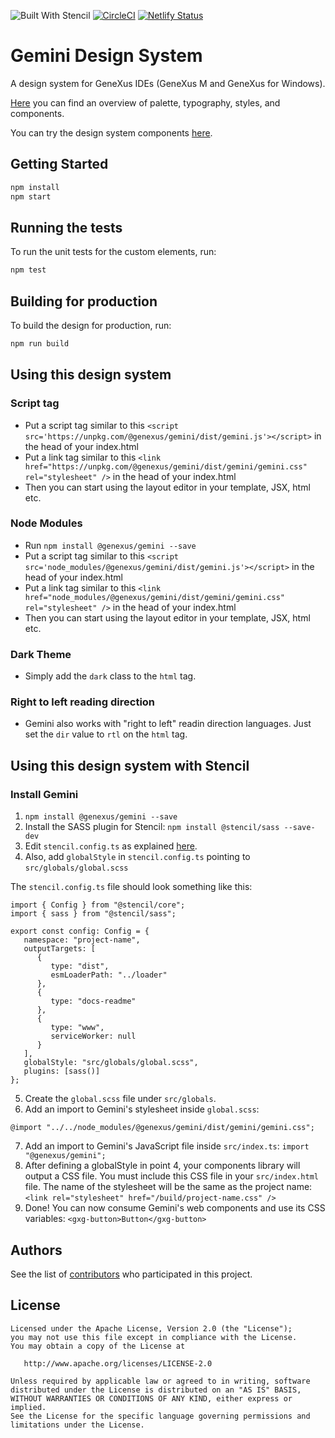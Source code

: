 ![Built With Stencil](https://img.shields.io/badge/-Built%20With%20Stencil-16161d.svg?logo=data%3Aimage%2Fsvg%2Bxml%3Bbase64%2CPD94bWwgdmVyc2lvbj0iMS4wIiBlbmNvZGluZz0idXRmLTgiPz4KPCEtLSBHZW5lcmF0b3I6IEFkb2JlIElsbHVzdHJhdG9yIDE5LjIuMSwgU1ZHIEV4cG9ydCBQbHVnLUluIC4gU1ZHIFZlcnNpb246IDYuMDAgQnVpbGQgMCkgIC0tPgo8c3ZnIHZlcnNpb249IjEuMSIgaWQ9IkxheWVyXzEiIHhtbG5zPSJodHRwOi8vd3d3LnczLm9yZy8yMDAwL3N2ZyIgeG1sbnM6eGxpbms9Imh0dHA6Ly93d3cudzMub3JnLzE5OTkveGxpbmsiIHg9IjBweCIgeT0iMHB4IgoJIHZpZXdCb3g9IjAgMCA1MTIgNTEyIiBzdHlsZT0iZW5hYmxlLWJhY2tncm91bmQ6bmV3IDAgMCA1MTIgNTEyOyIgeG1sOnNwYWNlPSJwcmVzZXJ2ZSI%2BCjxzdHlsZSB0eXBlPSJ0ZXh0L2NzcyI%2BCgkuc3Qwe2ZpbGw6I0ZGRkZGRjt9Cjwvc3R5bGU%2BCjxwYXRoIGNsYXNzPSJzdDAiIGQ9Ik00MjQuNywzNzMuOWMwLDM3LjYtNTUuMSw2OC42LTkyLjcsNjguNkgxODAuNGMtMzcuOSwwLTkyLjctMzAuNy05Mi43LTY4LjZ2LTMuNmgzMzYuOVYzNzMuOXoiLz4KPHBhdGggY2xhc3M9InN0MCIgZD0iTTQyNC43LDI5Mi4xSDE4MC40Yy0zNy42LDAtOTIuNy0zMS05Mi43LTY4LjZ2LTMuNkgzMzJjMzcuNiwwLDkyLjcsMzEsOTIuNyw2OC42VjI5Mi4xeiIvPgo8cGF0aCBjbGFzcz0ic3QwIiBkPSJNNDI0LjcsMTQxLjdIODcuN3YtMy42YzAtMzcuNiw1NC44LTY4LjYsOTIuNy02OC42SDMzMmMzNy45LDAsOTIuNywzMC43LDkyLjcsNjguNlYxNDEuN3oiLz4KPC9zdmc%2BCg%3D%3D&colorA=16161d&style=flat-square)
[![CircleCI](https://circleci.com/gh/genexuslabs/gemini.svg?style=svg&circle-token=b1db9c6dddcdbd45eb9e9dcf24e888f9c0d956b1)](https://circleci.com/gh/genexuslabs/gemini)
[![Netlify Status](https://api.netlify.com/api/v1/badges/7935c6df-a07b-4eb7-bd7e-0ddc9f1da9f6/deploy-status)](https://app.netlify.com/sites/gx-gemini/deploys)

# Gemini Design System

A design system for GeneXus IDEs (GeneXus M and GeneXus for Windows).

[Here](https://share.goabstract.com/5d9855b3-43b6-4815-9c65-360e405a25c8) you can find an overview of palette, typography, styles, and components.

You can try the design system components [here](https://gx-gemini.netlify.com/).

## Getting Started

```bash
npm install
npm start
```

## Running the tests

To run the unit tests for the custom elements, run:

```bash
npm test
```

## Building for production

To build the design for production, run:

```bash
npm run build
```

## Using this design system

### Script tag

- Put a script tag similar to this `<script src='https://unpkg.com/@genexus/gemini/dist/gemini.js'></script>` in the head of your index.html
- Put a link tag similar to this `<link href="https://unpkg.com/@genexus/gemini/dist/gemini/gemini.css" rel="stylesheet" />` in the head of your index.html
- Then you can start using the layout editor in your template, JSX, html etc.

### Node Modules

- Run `npm install @genexus/gemini --save`
- Put a script tag similar to this `<script src='node_modules/@genexus/gemini/dist/gemini.js'></script>` in the head of your index.html
- Put a link tag similar to this `<link href="node_modules/@genexus/gemini/dist/gemini/gemini.css" rel="stylesheet" />` in the head of your index.html
- Then you can start using the layout editor in your template, JSX, html etc.

### Dark Theme

- Simply add the <code>dark</code> class to the <code>html</code> tag.

### Right to left reading direction

- Gemini also works with "right to left" readin direction languages. Just set the <code>dir</code> value to <code>rtl</code> on the <code>html</code> tag.

## Using this design system with Stencil

### Install Gemini

1. `npm install @genexus/gemini --save`
2. Install the SASS plugin for Stencil: `npm install @stencil/sass --save-dev`
3. Edit `stencil.config.ts` as explained [here](https://github.com/ionic-team/stencil-sass).
4. Also, add `globalStyle` in `stencil.config.ts` pointing to `src/globals/global.scss`

The `stencil.config.ts` file should look something like this:

```
import { Config } from "@stencil/core";
import { sass } from "@stencil/sass";

export const config: Config = {
   namespace: "project-name",
   outputTargets: [
      {
         type: "dist",
         esmLoaderPath: "../loader"
      },
      {
         type: "docs-readme"
      },
      {
         type: "www",
         serviceWorker: null
      }
   ],
   globalStyle: "src/globals/global.scss",
   plugins: [sass()]
};
```

5. Create the `global.scss` file under `src/globals`.
6. Add an import to Gemini's stylesheet inside `global.scss`:

`@import "../../node_modules/@genexus/gemini/dist/gemini/gemini.css";`

7. Add an import to Gemini's JavaScript file inside `src/index.ts`: `import "@genexus/gemini";`
8. After defining a globalStyle in point 4, your components library will output a CSS file. You must include this CSS file in your `src/index.html` file. The name of the stylesheet will be the same as the project name:
   `<link rel="stylesheet" href="/build/project-name.css" />`
9. Done! You can now consume Gemini's web components and use its CSS variables: `<gxg-button>Button</gxg-button>`

## Authors

See the list of [contributors](https://github.com/genexuslabs/gemini/contributors) who participated in this project.

## License

    Licensed under the Apache License, Version 2.0 (the "License");
    you may not use this file except in compliance with the License.
    You may obtain a copy of the License at

       http://www.apache.org/licenses/LICENSE-2.0

    Unless required by applicable law or agreed to in writing, software
    distributed under the License is distributed on an "AS IS" BASIS,
    WITHOUT WARRANTIES OR CONDITIONS OF ANY KIND, either express or implied.
    See the License for the specific language governing permissions and
    limitations under the License.
